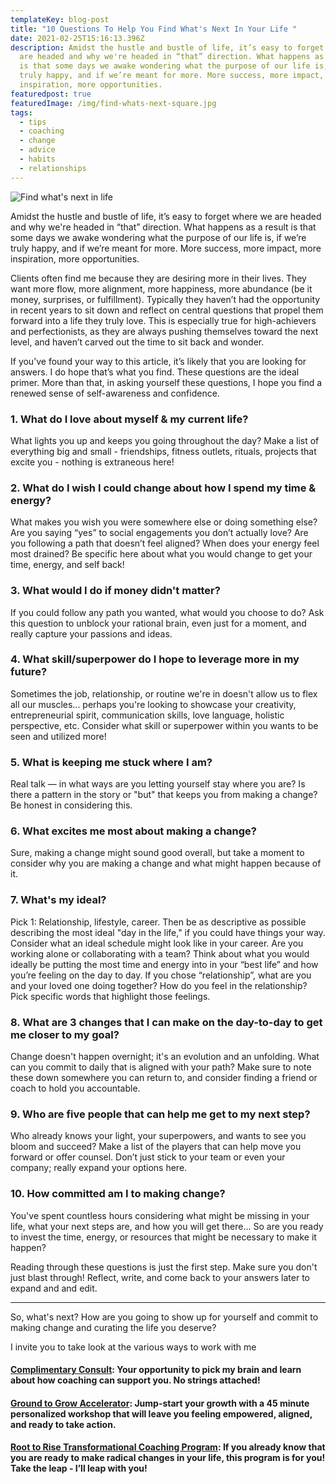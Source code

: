 ```yaml
---
templateKey: blog-post
title: "10 Questions To Help You Find What's Next In Your Life "
date: 2021-02-25T15:16:13.396Z
description: Amidst the hustle and bustle of life, it’s easy to forget where we
  are headed and why we're headed in “that” direction. What happens as a result
  is that some days we awake wondering what the purpose of our life is, if we’re
  truly happy, and if we’re meant for more. More success, more impact, more
  inspiration, more opportunities.
featuredpost: true
featuredImage: /img/find-whats-next-square.jpg
tags:
  - tips
  - coaching
  - change
  - advice
  - habits
  - relationships
---
```


![Find what's next in life](/img/find-whats-next.jpg "Searching for your next adventure")

Amidst the hustle and bustle of life, it’s easy to forget where we are headed and why we're headed in “that” direction. What happens as a result is that some days we awake wondering what the purpose of our life is, if we’re truly happy, and if we’re meant for more. More success, more impact, more inspiration, more opportunities.

Clients often find me because they are desiring more in their lives. They want more flow, more alignment, more happiness, more abundance (be it money, surprises, or fulfillment). Typically they haven’t had the opportunity in recent years to sit down and reflect on central questions that propel them forward into a life they truly love. This is especially true for high-achievers and perfectionists, as they are always pushing themselves toward the next level, and haven’t carved out the time to sit back and wonder.

If you’ve found your way to this article, it’s likely that you are looking for answers. I do hope that’s what you find. These questions are the ideal primer. More than that, in asking yourself these questions, I hope you find a renewed sense of self-awareness and confidence.

### 1. What do I love about myself & my current life? 

What lights you up and keeps you going throughout the day? Make a list of everything big and small - friendships, fitness outlets, rituals, projects that excite you - nothing is extraneous here!

### 2. What do I wish I could change about how I spend my time & energy?  

What makes you wish you were somewhere else or doing something else? Are you saying “yes” to social engagements you don’t actually love? Are you following a path that doesn’t feel aligned? When does your energy feel most drained? Be specific here about what you would change to get your time, energy, and self back!

### 3. What would I do if money didn't matter? 

If you could follow any path you wanted, what would you choose to do? Ask this question to unblock your rational brain, even just for a moment, and really capture your passions and ideas.

### 4. What skill/superpower do I hope to leverage more in my future? 

Sometimes the job, relationship, or routine we're in doesn't allow us to flex all our muscles... perhaps you're looking to showcase your creativity, entrepreneurial spirit, communication skills, love language, holistic perspective, etc. Consider what skill or superpower within you wants to be seen and utilized more!

### 5. What is keeping me stuck where I am? 

Real talk — in what ways are you letting yourself stay where you are? Is there a pattern in the story or "but" that keeps you from making a change? Be honest in considering this.

### 6. What excites me most about making a change?

Sure, making a change might sound good overall, but take a moment to consider why you are making a change and what might happen because of it.

### 7. What's my ideal? 

Pick 1: Relationship, lifestyle, career. Then be as descriptive as possible describing the most ideal "day in the life," if you could have things your way. Consider what an ideal schedule might look like in your career. Are you working alone or collaborating with a team? Think about what you would ideally be putting the most time and energy into in your “best life” and how you’re feeling on the day to day. If you chose “relationship”, what are you and your loved one doing together? How do you feel in the relationship? Pick specific words that highlight those feelings.

### 8. What are 3 changes that I can make on the day-to-day to get me closer to my goal? 

Change doesn't happen overnight; it's an evolution and an unfolding. What can you commit to daily that is aligned with your path? Make sure to note these down somewhere you can return to, and consider finding a friend or coach to hold you accountable.

### 9. Who are five people that can help me get to my next step? 

Who already knows your light, your superpowers, and wants to see you bloom and succeed? Make a list of the players that can help move you forward or offer counsel. Don’t just stick to your team or even your company; really expand your options here.

### 10. How committed am I to making change? 

You've spent countless hours considering what might be missing in your life, what your next steps are, and how you will get there... So are you ready to invest the time, energy, or resources that might be necessary to make it happen?

Reading through these questions is just the first step. Make sure you don't just blast through! Reflect, write, and come back to your answers later to expand and and edit.

---

So, what's next? How are you going to show up for yourself and commit to making change and curating the life you deserve?

I invite you to take look at the various ways to work with me

#### [Complimentary Consult](https://www.sheilaanne.com/book/exploration/): Your opportunity to pick my brain and learn about how coaching can support you. No strings attached!

#### [Ground to Grow Accelerator](https://www.sheilaanne.com/book/ground-to-grow/): Jump-start your growth with a 45 minute personalized workshop that will leave you feeling empowered, aligned, and ready to take action.

#### [Root to Rise Transformational Coaching Program](https://www.sheilaanne.com/root-to-rise/): If you already know that you are ready to make radical changes in your life, this program is for you! Take the leap - I’ll leap with you!
